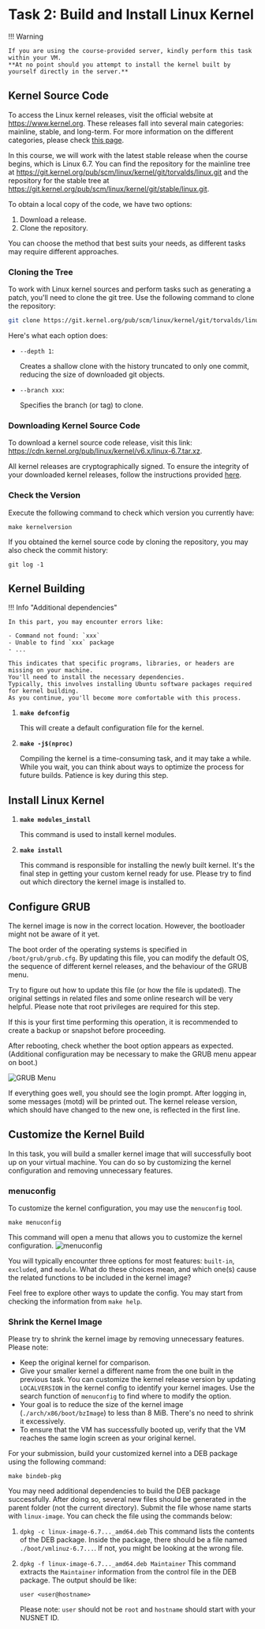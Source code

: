 # Task 2: Build and Install Linux Kernel

!!! Warning

    If you are using the course-provided server, kindly perform this task within your VM.
    **At no point should you attempt to install the kernel built by yourself directly in the server.**

## Kernel Source Code

To access the Linux kernel releases, visit the official website at <https://www.kernel.org>.
These releases fall into several main categories: mainline, stable, and long-term.
For more information on the different categories, please check
[this page](https://www.kernel.org/category/releases.html).

In this course, we will work with the latest stable release when the course begins, which is Linux 6.7.
You can find the repository for the mainline tree at
<https://git.kernel.org/pub/scm/linux/kernel/git/torvalds/linux.git>
and the repository for the stable tree at
<https://git.kernel.org/pub/scm/linux/kernel/git/stable/linux.git>.

To obtain a local copy of the code, we have two options:

1. Download a release.
2. Clone the repository.

You can choose the method that best suits your needs, as different tasks may require different approaches.

### Cloning the Tree

To work with Linux kernel sources and perform tasks such as generating a patch, you'll need to clone the git tree.
Use the following command to clone the repository:

```bash
git clone https://git.kernel.org/pub/scm/linux/kernel/git/torvalds/linux.git --depth 1 --branch v6.7
```

Here's what each option does:

- `--depth 1`:

  Creates a shallow clone with the history truncated to only one commit, reducing the size of downloaded git objects.

- `--branch xxx`:

  Specifies the branch (or tag) to clone.

### Downloading Kernel Source Code

To download a kernel source code release, visit this link: <https://cdn.kernel.org/pub/linux/kernel/v6.x/linux-6.7.tar.xz>.

All kernel releases are cryptographically signed.
To ensure the integrity of your downloaded kernel releases, follow the instructions provided [here](https://www.kernel.org/category/signatures.html).

### Check the Version

Execute the following command to check which version you currently have:

```
make kernelversion
```

If you obtained the kernel source code by cloning the repository, you may also check the commit history:

```console
git log -1
```

## Kernel Building

!!! Info "Additional dependencies"

    In this part, you may encounter errors like:

    - Command not found: `xxx`
    - Unable to find `xxx` package
    - ...

    This indicates that specific programs, libraries, or headers are missing on your machine.
    You'll need to install the necessary dependencies.
    Typically, this involves installing Ubuntu software packages required for kernel building.
    As you continue, you'll become more comfortable with this process.

1. **`make defconfig`**

   This will create a default configuration file for the kernel.

2. **`make -j$(nproc)`**

   Compiling the kernel is a time-consuming task, and it may take a while.
   While you wait, you can think about ways to optimize the process for future builds.
   Patience is key during this step.

## Install Linux Kernel

1. **`make modules_install`**

   This command is used to install kernel modules.

2. **`make install`**

   This command is responsible for installing the newly built kernel.
   It's the final step in getting your custom kernel ready for use.
   Please try to find out which directory the kernel image is installed to.

## Configure GRUB

The kernel image is now in the correct location.
However, the bootloader might not be aware of it yet.

The boot order of the operating systems is specified in `/boot/grub/grub.cfg`.
By updating this file, you can modify the default OS, the sequence of different kernel releases, and the behaviour of the GRUB menu.

Try to figure out how to update this file (or how the file is updated).
The original settings in related files and some online research will be very helpful.
Please note that root privileges are required for this step.

If this is your first time performing this operation, it is recommended to create a backup or snapshot before proceeding.

After rebooting, check whether the boot option appears as expected.
(Additional configuration may be necessary to make the GRUB menu appear on boot.)

![GRUB Menu](grub-menu.png)

If everything goes well, you should see the login prompt.
After logging in, some messages (motd) will be printed out.
The kernel release version, which should have changed to the new one, is reflected in the first line.

## Customize the Kernel Build

In this task, you will build a smaller kernel image that will successfully boot up on your virtual machine.
You can do so by customizing the kernel configuration and removing unnecessary features.

### menuconfig

To customize the kernel configuration, you may use the `menuconfig` tool.

```
make menuconfig
```

This command will open a menu that allows you to customize the kernel configuration.
![menuconfig](./menuconfig.png)

You will typically encounter three options for most features: `built-in`, `excluded`, and `module`.
What do these choices mean, and which one(s) cause the related functions to be included in the kernel image?

Feel free to explore other ways to update the config.
You may start from checking the information from `make help`.

### Shrink the Kernel Image

Please try to shrink the kernel image by removing unnecessary features.
Please note:

- Keep the original kernel for comparison.
- Give your smaller kernel a different name from the one built in the previous task.
  You can customize the kernel release version by updating `LOCALVERSION` in the kernel config to identify your kernel images.
  Use the search function of `menuconfig` to find where to modify the option.
- Your goal is to reduce the size of the kernel image (`./arch/x86/boot/bzImage`) to less than 8 MiB.
  There's no need to shrink it excessively.
- To ensure that the VM has successfully booted up, verify that the VM reaches the same login screen as your original kernel.

For your submission, build your customized kernel into a DEB package using the following command:

```
make bindeb-pkg
```

You may need additional dependencies to build the DEB package successfully.
After doing so, several new files should be generated in the parent folder (not the current directory).
Submit the file whose name starts with `linux-image`.
You can check the file using the commands below:

1. `dpkg -c linux-image-6.7..._amd64.deb`
   This command lists the contents of the DEB package.
   Inside the package, there should be a file named `./boot/vmlinuz-6.7...`.
   If not, you might be looking at the wrong file.
2. `dpkg -f linux-image-6.7..._amd64.deb Maintainer`
   This command extracts the `Maintainer` information from the control file in the DEB package.
   The output should be like:

   ```text
   user <user@hostname>
   ```

   Please note: `user` should not be `root` and `hostname` should start with your NUSNET ID.
